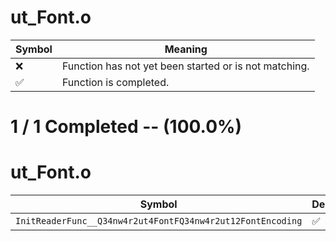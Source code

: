 # ut_Font.o
| Symbol | Meaning 
| ------------- | ------------- 
| :x: | Function has not yet been started or is not matching. 
| :white_check_mark: | Function is completed. 


# 1 / 1 Completed -- (100.0%)
# ut_Font.o
| Symbol | Decompiled? |
| ------------- | ------------- |
| `InitReaderFunc__Q34nw4r2ut4FontFQ34nw4r2ut12FontEncoding` | :white_check_mark: |
